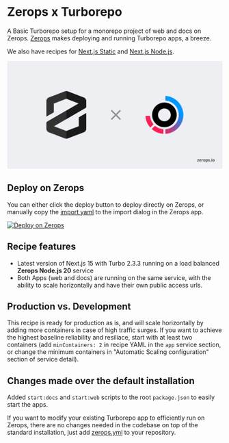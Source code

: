 # Zerops x Turborepo

A Basic Turborepo setup for a monorepo project of web and docs on Zerops. [Zerops](https://zerops.io) makes deploying and running Turborepo apps, a breeze.

We also have recipes for [Next.js Static](https://github.com/zeropsio/recipe-nextjs-static) and [Next.js Node.js](https://github.com/zeropsio/recipe-nextjs-nodejs).

![turborepo](https://github.com/zeropsio/recipe-shared-assets/blob/main/covers/svg/cover-turborepo.svg)


## Deploy on Zerops

You can either click the deploy button to deploy directly on Zerops, or manually copy the [import yaml](https://github.com/zeropsio/recipe-turborepo/blob/main/zerops-project-import.yml) to the import dialog in the Zerops app.

[![Deploy on Zerops](https://github.com/zeropsio/recipe-shared-assets/blob/main/deploy-button/green/deploy-button.svg)](https://app.zerops.io/recipe/turborepo)

## Recipe features

- Latest version of Next.js 15 with Turbo 2.3.3 running on a load balanced **Zerops Node.js 20** service
- Both Apps (web and docs) are running on the same service, with the ability to scale horizontally and have their own public access urls.


## Production vs. Development

This recipe is ready for production as is, and will scale horizontally by adding more containers in case of high traffic surges. If you want to achieve the highest baseline reliability and resiliace, start with at least two containers (add `minContainers: 2` in recipe YAML in the `app` service section, or change the minimum containers in "Automatic Scaling configuration" section of service detail).

## Changes made over the default installation

Added `start:docs` and `start:web` scripts to the root `package.json` to easily start the apps.

If you want to modify your existing Turborepo app to efficiently run on Zerops, there are no changes needed in the codebase on top of the standard installation, just add [zerops.yml](https://github.com/zeropsio/recipe-turborepo/blob/main/zerops.yml) to your repository.


